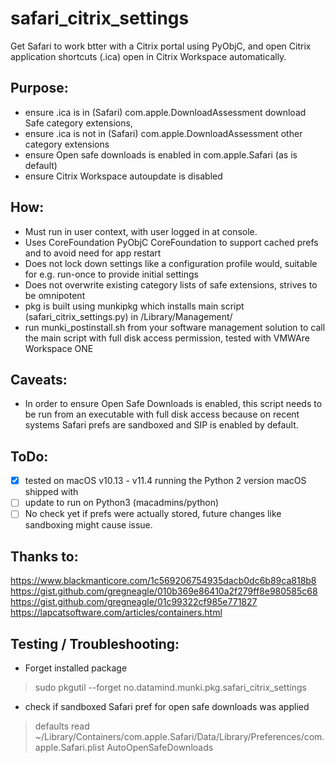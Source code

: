 # safari_citrix_settings
Get Safari to work btter with a Citrix portal using PyObjC, and open Citrix application shortcuts (.ica) open in Citrix Workspace automatically.

## Purpose:
* ensure .ica is in (Safari) com.apple.DownloadAssessment download Safe category extensions,
* ensure .ica is not in (Safari) com.apple.DownloadAssessment other category extensions
* ensure Open safe downloads is enabled in com.apple.Safari (as is default)
* ensure Citrix Workspace autoupdate is disabled


## How:
* Must run in user context, with user logged in at console.
* Uses CoreFoundation PyObjC CoreFoundation to support cached prefs and to avoid need for app restart
* Does not lock down settings like a configuration profile would, suitable for e.g. run-once to provide initial settings
* Does not overwrite existing category lists of safe extensions, strives to be omnipotent
* pkg is built using munkipkg which installs main script (safari_citrix_settings.py) in /Library/Management/
* run munki_postinstall.sh from your software management solution to call the main script with full disk access permission, tested with VMWAre Workspace ONE 

## Caveats:
* In order to ensure Open Safe Downloads is enabled, this script needs to be run from an executable with full disk access because on recent systems Safari prefs are sandboxed and SIP is enabled by default.

## ToDo:
- [x] tested on macOS v10.13 - v11.4 running the Python 2 version macOS shipped with
- [ ] update to run on Python3 (macadmins/python)
- [ ] No check yet if prefs were actually stored, future changes like sandboxing might cause issue.

## Thanks to:
https://www.blackmanticore.com/1c569206754935dacb0dc6b89ca818b8
https://gist.github.com/gregneagle/010b369e86410a2f279ff8e980585c68
https://gist.github.com/gregneagle/01c99322cf985e771827
https://lapcatsoftware.com/articles/containers.html


## Testing / Troubleshooting:
* Forget installed package
> sudo pkgutil --forget no.datamind.munki.pkg.safari_citrix_settings
* check if sandboxed Safari pref for open safe downloads was applied
> defaults read ~/Library/Containers/com.apple.Safari/Data/Library/Preferences/com.apple.Safari.plist AutoOpenSafeDownloads